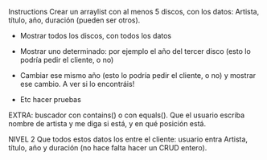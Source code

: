 Instructions
Crear un arraylist con al menos 5 discos, con los datos: Artista, título, año, duración (pueden ser otros).

- Mostrar todos los discos, con todos los datos

- Mostrar uno determinado: por ejemplo el año del tercer disco (esto lo podría pedir el cliente, o no)

- Cambiar ese mismo año (esto lo podría pedir el cliente, o no) y mostrar ese cambio. A ver si lo encontráis!

- Etc hacer pruebas

EXTRA: buscador con contains() o con equals(). Que el usuario escriba nombre de artista y me diga si está, y en qué posición está.

NIVEL 2
Que todos estos datos los entre el cliente: usuario entra Artista, título, año y duración (no hace falta hacer un CRUD entero).
